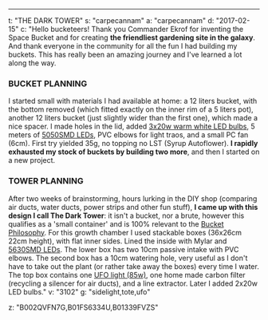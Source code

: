 ---
t: "THE DARK TOWER"
s: "carpecannam"
a: "carpecannam"
d: "2017-02-15"
c: "Hello bucketeers! Thank you Commander Ekrof for inventing the Space Bucket and for creating <strong>the friendliest gardening site in the galaxy</strong>. And thank everyone in the community for all the fun I had building my buckets. This has really been an amazing journey and I've learned a lot along the way. <h3>BUCKET PLANNING</h3>I started small with materials I had available at home: a 12 liters bucket, with the bottom removed (which fitted exactly on the inner rim of a 5 liters pot), another 12 liters bucket (just slightly wider than the first one), which made a nice spacer. I made holes in the lid, added <a href='http://amzn.to/1YlxtRS'>3x20w warm white LED bulbs</a>, 5 meters of <a href='http://amzn.to/1S9nZup'>5050SMD LEDs</a>, PVC elbows for light traos, and a small PC fan (6cm). First try yielded 35g, no topping no LST (Syrup Autoflower). <strong>I rapidly exhausted my stock of buckets by building two more</strong>, and then I started on a new project.<h3>TOWER PLANNING</h3>After two weeks of brainstorming, hours lurking in the DIY shop (comparing air ducts, water ducts, power strips and other fun stuff), <strong>I came up with this design I call The Dark Tower</strong>: it isn't a bucket, nor a brute, however this qualifies as a 'small container' and is 100% relevant to the <a href='/docs/manifesto'>Bucket Philosophy</a>.
  For this growth chamber I used stackable boxes (36x26cm 22cm height), with flat inner sides. Lined the inside with Mylar and <a href='http://amzn.to/1S9o4hS'>5630SMD LEDs</a>. The lower box has two 10cm passive intake with PVC elbows. The second box has a 10cm watering hole, very useful as I don't have to take out the plant (or rather take away the boxes) every time I water. The top box contains one <a href='http://amzn.to/1YlxKnV'>UFO light (85w)</a>, one home made carbon filter (recycling a silencer for air ducts), and a line extractor. Later I added 2x20w LED bulbs."
v: "3102"
g: "sidelight,tote,ufo"

z: "B002QVFN7G,B01FS6334U,B01339FVZS"
